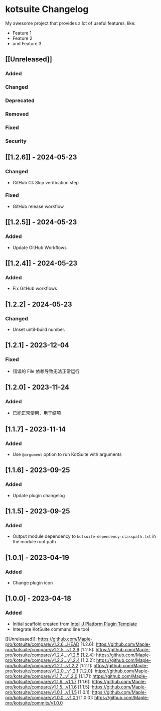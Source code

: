 <!-- Keep a Changelog guide -> https://keepachangelog.com -->

# kotsuite Changelog

My awesome project that provides a lot of useful features, like:

- Feature 1
- Feature 2
- and Feature 3

## [[Unreleased]]

### Added

### Changed

### Deprecated

### Removed

### Fixed

### Security

## [[1.2.6]] - 2024-05-23

### Changed

- GitHub CI: Skip verification step

### Fixed

- GitHub release workflow

## [[1.2.5]] - 2024-05-23

### Added

- Update GitHub Workflows

## [[1.2.4]] - 2024-05-23

### Added

- Fix GitHub workflows

## [1.2.2] - 2024-05-23

### Changed

- Unset until-build number.

## [1.2.1] - 2023-12-04

### Fixed

- 错误的 File 依赖导致无法正常运行

## [1.2.0] - 2023-11-24

### Added

- 已能正常使用，用于结项

## [1.1.7] - 2023-11-14

### Added

- Use `@argument` option to run KotSuite with arguments

## [1.1.6] - 2023-09-25

### Added

- Update plugin changelog

## [1.1.5] - 2023-09-25

### Added

- Output module dependency to `kotsuite-dependency-classpath.txt` in the module root path

## [1.0.1] - 2023-04-19

### Added

- Change plugin icon

## [1.0.0] - 2023-04-18

### Added

- Initial scaffold created from [IntelliJ Platform Plugin Template](https://github.com/JetBrains/intellij-platform-plugin-template)
- Integrate KotSuite command line tool

[[Unreleased]]: https://github.com/Maple-pro/kotsuite/compare/v1.2.6...HEAD
[1.2.6]: https://github.com/Maple-pro/kotsuite/compare/v1.2.5...v1.2.6
[1.2.5]: https://github.com/Maple-pro/kotsuite/compare/v1.2.4...v1.2.5
[1.2.4]: https://github.com/Maple-pro/kotsuite/compare/v1.2.2...v1.2.4
[1.2.2]: https://github.com/Maple-pro/kotsuite/compare/v1.2.1...v1.2.2
[1.2.1]: https://github.com/Maple-pro/kotsuite/compare/v1.2.0...v1.2.1
[1.2.0]: https://github.com/Maple-pro/kotsuite/compare/v1.1.7...v1.2.0
[1.1.7]: https://github.com/Maple-pro/kotsuite/compare/v1.1.6...v1.1.7
[1.1.6]: https://github.com/Maple-pro/kotsuite/compare/v1.1.5...v1.1.6
[1.1.5]: https://github.com/Maple-pro/kotsuite/compare/v1.0.1...v1.1.5
[1.0.1]: https://github.com/Maple-pro/kotsuite/compare/v1.0.0...v1.0.1
[1.0.0]: https://github.com/Maple-pro/kotsuite/commits/v1.0.0
